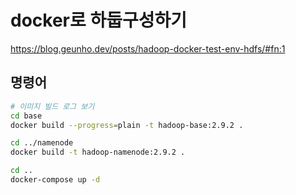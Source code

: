 # docker로 하둡구성하기

https://blog.geunho.dev/posts/hadoop-docker-test-env-hdfs/#fn:1

## 명령어
```bash
# 이미지 빌드 로그 보기
cd base
docker build --progress=plain -t hadoop-base:2.9.2 .

cd ../namenode
docker build -t hadoop-namenode:2.9.2 .

cd ..
docker-compose up -d
```